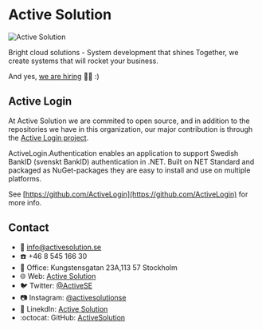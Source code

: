 # Active Solution

![Active Solution](https://alresourcesprod.blob.core.windows.net/docsassets/activesolution-logo.svg)

Bright cloud solutions - System development that shines
Together, we create systems that will rocket your business.

And yes, [we are hiring](https://www.activesolution.se/jobb/) :woman_technologist: :)

## Active Login

At Active Solution we are commited to open source, and in addition to the repositories we have in this organization, our major contribution is through the [Active Login project](https://github.com/activelogin).

ActiveLogin.Authentication enables an application to support Swedish BankID (svenskt BankID) authentication in .NET. Built on NET Standard and packaged as NuGet-packages they are easy to install and use on multiple platforms.

 See [https://github.com/ActiveLogin](https://github.com/ActiveLogin) for more info.

## Contact

- :email: info@activesolution.se
- :phone: +46 8 545 166 30
- :office: Office: Kungstensgatan 23A,113 57 Stockholm
- :globe_with_meridians: Web: [Active Solution](https://www.activesolution.se/)
- :bird: Twitter: [@ActiveSE](https://twitter.com/ActiveSE)
- :camera: Instagram: [@activesolutionse](https://www.instagram.com/activesolutionse/)
- :wave: LinekdIn: [Active Solution](https://www.linkedin.com/company/active-solution)
- :octocat: GitHub: [ActiveSolution](https://github.com/ActiveSolution)
